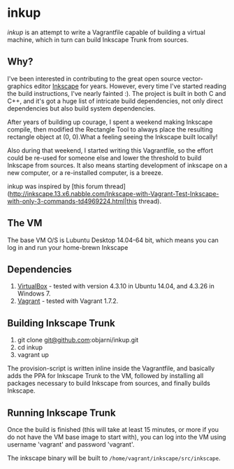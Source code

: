 inkup
=====
*inkup* is an attempt to write a Vagrantfile capable of building a virtual machine, which in turn can build Inkscape Trunk from sources.


Why?
----
I've been interested in contributing to the great open source vector-graphics editor [Inkscape](https://inkscape.org/) for years. However, every time I've started reading the build instructions, I've nearly fainted :). The project is built in both C and C++, and it's got a huge list of intricate build dependencies, not only direct dependencies but also build system dependencies.

After years of building up courage, I spent a weekend making Inkscape compile, then modified the Rectangle Tool to always place the resulting rectangle object at (0, 0).What a feeling seeing the Inkscape built locally!

Also during that weekend, I started writing this Vagrantfile, so the effort could be re-used for someone else and lower the threshold to build Inkscape from sources. It also means starting development of inkscape on a new computer, or a re-installed computer, is a breeze.

inkup was inspired by [this forum thread](http://inkscape.13.x6.nabble.com/Inkscape-with-Vagrant-Test-Inkscape-with-only-3-commands-td4969224.html|this thread).


The VM
------
The base VM O/S is Lubuntu Desktop 14.04-64 bit, which means you can log in and run your home-brewn Inkscape 


Dependencies
------------
1. [VirtualBox](https://www.virtualbox.org/) - tested with version 4.3.10 in Ubuntu 14.04, and 4.3.26 in Windows 7.
2. [Vagrant](https://www.vagrantup.com/) - tested with Vagrant 1.7.2.


Building Inkscape Trunk
-----------------------
1. git clone git@github.com:objarni/inkup.git
2. cd inkup
3. vagrant up

The provision-script is written inline inside the Vagrantfile, and basically adds the PPA for Inkscape Trunk to the VM, followed by installing all packages necessary to build Inkscape from sources, and finally builds Inkscape.


Running Inkscape Trunk
----------------------
Once the build is finished (this will take at least 15 minutes, or more if you do not have the VM base image to start with), you can log into the VM using username 'vagrant' and password 'vagrant'.

The inkscape binary will be built to `/home/vagrant/inkscape/src/inkscape`.



